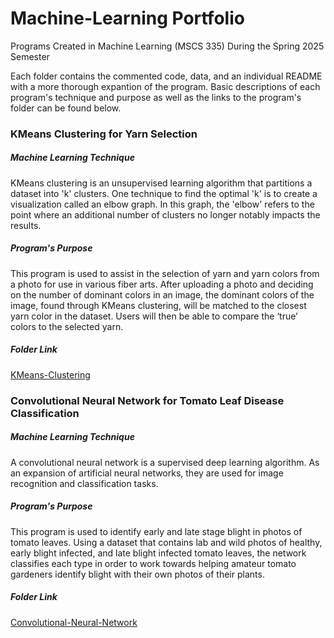 # Machine-Learning Portfolio
Programs Created in Machine Learning (MSCS 335) During the Spring 2025 Semester

Each folder contains the commented code, data, and an individual README with a more thorough expantion of the program. Basic descriptions of each program's technique and purpose as well as the links to the program's folder can be found below.

### KMeans Clustering for Yarn Selection
##### Machine Learning Technique

KMeans clustering is an unsupervised learning algorithm that partitions a dataset into 'k' clusters. One technique to find the optimal 'k' is to create a visualization called an elbow graph. In this graph, the 'elbow' refers to the point where an additional number of clusters no longer notably impacts the results. 

##### Program's Purpose

This program is used to assist in the selection of yarn and yarn colors from a photo for use in various fiber arts. After uploading a photo and deciding on the number of dominant colors in an image, the dominant colors of the image, found through KMeans clustering, will be matched to the closest yarn color in the dataset. Users will then be able to compare the ‘true’ colors to the selected yarn.

##### Folder Link
[KMeans-Clustering](https://github.com/Emily-McNett/Machine-Learning-Portfolio/tree/main/KMeans-Clustering)


### Convolutional Neural Network for Tomato Leaf Disease Classification
##### Machine Learning Technique

A convolutional neural network is a supervised deep learning algorithm. As an expansion of artificial neural networks, they are used for image recognition and classification tasks. 

##### Program's Purpose

This program is used to identify early and late stage blight in photos of tomato leaves. Using a dataset that contains lab and wild photos of healthy, early blight infected, and late blight infected tomato leaves, the network classifies each type in order to work towards helping amateur tomato gardeners identify blight with their own photos of their plants. 

##### Folder Link
[Convolutional-Neural-Network](https://github.com/Emily-McNett/Machine-Learning-Portfolio/tree/main/Convolutional-Neural-Network)


[//]: # "### Support Vector Classifier for Raisin Classification"


[//]: # "### Gini Impurity Calculation"


[//]: # "### Linear Regression with Goodreads books"


[//]: # "### Random Forest to Detect Room Occupancy"
